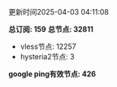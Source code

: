 更新时间2025-04-03 04:11:08

**总订阅: 159**
**总节点: 32811**
- vless节点: 12257
- hysteria2节点: 3

**google ping有效节点: 426**
